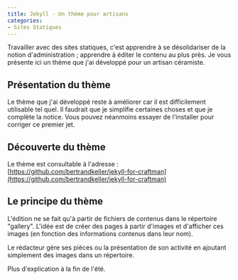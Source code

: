 ```yaml
---
title: Jekyll - Un thème pour artisans
categories:
- Sites Statiques
---
```


Travailler avec des sites statiques, c'est apprendre à se désolidariser de la notion d'administration ; apprendre à éditer le contenu au plus près. Je vous présente ici un thème que j'ai développé pour un artisan céramiste.

## Présentation du thème

Le thème que j'ai développé reste à améliorer car il est difficilement utilisable tel quel. Il faudrait que je simplifie certaines choses et que je complète la notice.
Vous pouvez néanmoins essayer de l'installer pour corriger ce premier jet.

## Découverte du thème

Le thème est consultable à l'adresse : [https://github.com/bertrandkeller/jekyll-for-craftman](https://github.com/bertrandkeller/jekyll-for-craftman)

## Le principe du thème

L'édition ne se fait qu'à partir de fichiers de contenus dans le répertoire "gallery". L'idée est de créer des pages à partir d'images et d'afficher ces images (en fonction des informations contenus dans leur nom).

Le rédacteur gère ses pièces ou la présentation de son activité en ajoutant simplement des images dans un répertoire.

Plus d'explication à la fin de l'été.
